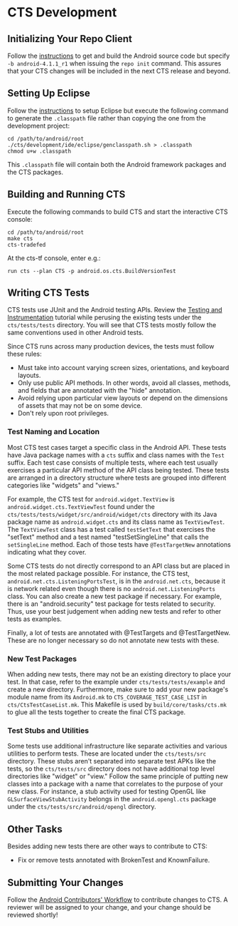 <!--
   Copyright 2010 The Android Open Source Project 

   Licensed under the Apache License, Version 2.0 (the "License"); 
   you may not use this file except in compliance with the License.
   You may obtain a copy of the License at

       http://www.apache.org/licenses/LICENSE-2.0

   Unless required by applicable law or agreed to in writing, software
   distributed under the License is distributed on an "AS IS" BASIS,
   WITHOUT WARRANTIES OR CONDITIONS OF ANY KIND, either express or implied.
   See the License for the specific language governing permissions and
   limitations under the License.
-->

# CTS Development #

## Initializing Your Repo Client ##

Follow the [instructions](/source/downloading.html)
to get and build the Android source code but specify `-b android-4.1.1_r1`
when issuing the `repo init` command. This assures that your CTS
changes will be included in the next CTS release and beyond.

## Setting Up Eclipse ##

Follow the [instructions](/source/using-eclipse.html)
to setup Eclipse but execute the following command to generate the
`.classpath` file rather than copying the one from the development
project:

    cd /path/to/android/root
    ./cts/development/ide/eclipse/genclasspath.sh > .classpath
    chmod u+w .classpath

This `.classpath` file will contain both the Android framework
packages and the CTS packages.

## Building and Running CTS ##

Execute the following commands to build CTS and start the interactive
CTS console:

    cd /path/to/android/root
    make cts
    cts-tradefed

At the cts-tf console, enter e.g.:

    run cts --plan CTS -p android.os.cts.BuildVersionTest

## Writing CTS Tests ##

CTS tests use JUnit and the Android testing APIs. Review the 
[Testing and Instrumentation](https://developer.android.com/guide/topics/testing/testing_android.html)
tutorial while perusing the existing tests under the
`cts/tests/tests` directory. You will see that CTS tests mostly follow the same
conventions used in other Android tests.

Since CTS runs across many production devices, the tests must follow
these rules:

- Must take into account varying screen sizes, orientations, and keyboard layouts.
- Only use public API methods. In other words, avoid all classes, methods, and fields that are annotated with the "hide" annotation.
- Avoid relying upon particular view layouts or depend on the dimensions of assets that may not be on some device.
- Don't rely upon root privileges.

### Test Naming and Location ###

Most CTS test cases target a specific class in the Android API. These tests
have Java package names with a `cts` suffix and class
names with the `Test` suffix. Each test case consists of
multiple tests, where each test usually exercises a particular API method of
the API class being tested. These tests are arranged in a directory structure
where tests are grouped into different categories like "widgets" and "views."

For example, the CTS test for `android.widget.TextView` is
`android.widget.cts.TextViewTest` found under the
`cts/tests/tests/widget/src/android/widget/cts` directory with its
Java package name as `android.widget.cts` and its class name as
`TextViewTest`. The `TextViewTest` class has a test called `testSetText`
that exercises the "setText" method and a test named "testSetSingleLine" that
calls the `setSingleLine` method. Each of those tests have `@TestTargetNew`
annotations indicating what they cover.

Some CTS tests do not directly correspond to an API class but are placed in
the most related package possible. For instance, the CTS test,
`android.net.cts.ListeningPortsTest`, is in the `android.net.cts`, because it
is network related even though there is no `android.net.ListeningPorts` class.
You can also create a new test package if necessary. For example, there is an
"android.security" test package for tests related to security. Thus, use your
best judgement when adding new tests and refer to other tests as examples.

Finally, a lot of tests are annotated with @TestTargets and @TestTargetNew.
These are no longer necessary so do not annotate new tests with these.

### New Test Packages ###

When adding new tests, there may not be an existing directory to place your
test. In that case, refer to the example under `cts/tests/tests/example` and
create a new directory. Furthermore, make sure to add your new package's
module name from its `Android.mk` to `CTS_COVERAGE_TEST_CASE_LIST` in
`cts/CtsTestCaseList.mk`. This Makefile is used by `build/core/tasks/cts.mk`
to glue all the tests together to create the final CTS package.

### Test Stubs and Utilities ###

Some tests use additional infrastructure like separate activities
and various utilities to perform tests. These are located under the
`cts/tests/src` directory. These stubs aren't separated into separate test
APKs like the tests, so the `cts/tests/src` directory does not have additional
top level directories like "widget" or "view." Follow the same principle of
putting new classes into a package with a name that correlates to the purpose
of your new class. For instance, a stub activity used for testing OpenGL like
`GLSurfaceViewStubActivity` belongs in the `android.opengl.cts` package under
the `cts/tests/src/android/opengl` directory.

## Other Tasks ##

Besides adding new tests there are other ways to contribute to CTS:

- Fix or remove tests annotated with BrokenTest and KnownFailure.

## Submitting Your Changes ##

Follow the [Android Contributors' Workflow](/source/submit-patches.html)
to contribute changes to CTS. A reviewer
will be assigned to your change, and your change should be reviewed shortly!

